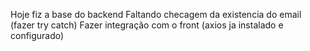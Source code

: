 Hoje fiz a base do backend
Faltando checagem da existencia do email (fazer try catch)
Fazer integração com o front (axios ja instalado e configurado)
